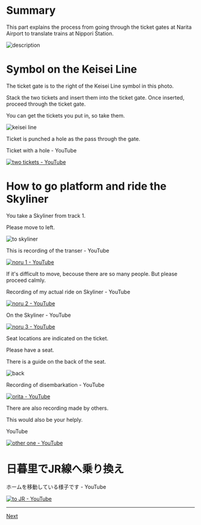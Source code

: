 # Summary

This part explains the process from going through the ticket gates at Narita Airport to translate trains at Nippori Station.

![description](https://user-images.githubusercontent.com/56988/221202620-f2dbbebf-ac4d-4b6d-82be-d748119ac95b.png)

# Symbol on the Keisei Line

The ticket gate is to the right of the Keisei Line symbol in this photo.

Stack the two tickets and insert them into the ticket gate. Once inserted, proceed through the ticket gate.

You can get the tickets you put in, so take them.

![keisei line](https://user-images.githubusercontent.com/56988/221201486-168bec28-d78e-4837-8839-651ccc613390.jpg)

Ticket is punched a hole as the pass through the gate.

Ticket with a hole - YouTube

[![two tickets - YouTube](http://img.youtube.com/vi/8AeG43X9jkU/0.jpg)](https://www.youtube.com/watch?v=8AeG43X9jkU)

# How to go platform and ride the Skyliner

You take a Skyliner from track 1.

Please move to left.

![to skyliner](https://user-images.githubusercontent.com/56988/221203160-354e9a6a-8b95-4e96-95a4-0662d41069c9.jpg)

This is recording of the transer - YouTube

[![noru 1 - YouTube](http://img.youtube.com/vi/Bgto2wu3j2U/0.jpg)](https://www.youtube.com/watch?v=Bgto2wu3j2U)

If it's difficult to move, becouse there are so many people. But please proceed calmly.

Recording of my actual ride on Skyliner - YouTube

[![noru 2 - YouTube](http://img.youtube.com/vi/2ytlxFC0YeQ/0.jpg)](https://www.youtube.com/watch?v=2ytlxFC0YeQ)

On the Skyliner - YouTube

[![noru 3 - YouTube](http://img.youtube.com/vi/tYVPUYMNnLI/0.jpg)](https://www.youtube.com/watch?v=tYVPUYMNnLI)

Seat locations are indicated on the ticket.

Please have a seat.

There is a guide on the back of the seat.

![back](https://user-images.githubusercontent.com/56988/221211025-70335338-976b-4a22-a6cf-eed6188c979b.jpg)

Recording of disembarkation - YouTube

[![orita - YouTube](http://img.youtube.com/vi/XUORBrJdoL8/0.jpg)](https://www.youtube.com/watch?v=XUORBrJdoL8)

There are also recording made by others.

This would also be your helply.

YouTube

[![other one - YouTube](http://img.youtube.com/vi/-k9UXmWWUB0/0.jpg)](https://m.youtube.com/watch?v=-k9UXmWWUB0)

# 日暮里でJR線へ乗り換え

ホームを移動している様子です - YouTube

[![to JR - YouTube](http://img.youtube.com/vi/M_wAj3lASIs/0.jpg)](https://www.youtube.com/watch?v=M_wAj3lASIs)

----

[Next](3.md)
